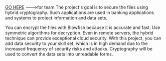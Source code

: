 [GO HERE](https://github.com/rclone/rclone) --->for team
The project's goal is to secure the files using hybrid cryptography. Such applications are used in banking applications and systems to protect information and data sets. 

You can encrypt the files with Blowfish because it is accurate and fast. Use symmetric algorithms for decryption. Even in remote servers, the hybrid technique can provide exceptional cloud security. With this project, you can add data security to your skill set, which is in high demand due to the increased frequency of security risks and attacks. Cryptography will be used to convert the data sets into unreadable forms. 
